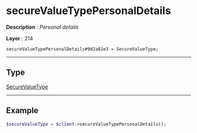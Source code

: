 # secureValueTypePersonalDetails

**Description** : *Personal details*

**Layer** : 214

```tl
secureValueTypePersonalDetails#9d2a81e3 = SecureValueType;
```

---

## Type

[SecureValueType](type/SecureValueType)

---

## Example

```php
$secureValueType = $client->secureValueTypePersonalDetails();
```